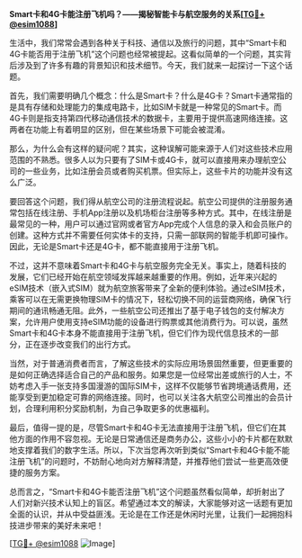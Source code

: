 **Smart卡和4G卡能注册飞机吗？——揭秘智能卡与航空服务的关系[[TG💪+ @esim1088](https://t.me/s/esim1088)]**

生活中，我们常常会遇到各种关于科技、通信以及旅行的问题，其中“Smart卡和4G卡能否用于注册飞机”这个问题也经常被提起。这看似简单的一个问题，其实背后涉及到了许多有趣的背景知识和技术细节。今天，我们就来一起探讨一下这个话题。

首先，我们需要明确几个概念：什么是Smart卡？什么是4G卡？Smart卡通常指的是具有存储和处理能力的集成电路卡，比如SIM卡就是一种常见的Smart卡。而4G卡则是指支持第四代移动通信技术的数据卡，主要用于提供高速网络连接。这两者在功能上有着明显的区别，但在某些场景下可能会被混淆。

那么，为什么会有这样的疑问呢？其实，这种误解可能来源于人们对这些技术应用范围的不熟悉。很多人以为只要有了SIM卡或4G卡，就可以直接用来办理航空公司的一些业务，比如注册会员或者购买机票。但实际上，这些卡片的功能并没有这么广泛。

要回答这个问题，我们得从航空公司的注册流程说起。航空公司提供的注册服务通常包括在线注册、手机App注册以及机场柜台注册等多种方式。其中，在线注册是最常见的一种，用户可以通过官网或者官方App完成个人信息的录入和会员账户的创建。这种方式并不需要任何实体卡的支持，只需一部联网的智能手机即可操作。因此，无论是Smart卡还是4G卡，都不能直接用于注册飞机。

不过，这并不意味着Smart卡和4G卡与航空服务完全无关。事实上，随着科技的发展，它们已经开始在航空领域发挥越来越重要的作用。例如，近年来兴起的eSIM技术（嵌入式SIM）就为航空旅客带来了全新的便利体验。通过eSIM技术，乘客可以在无需更换物理SIM卡的情况下，轻松切换不同的运营商网络，确保飞行期间的通讯畅通无阻。此外，一些航空公司还推出了基于电子钱包的支付解决方案，允许用户使用支持eSIM功能的设备进行购票或其他消费行为。可以说，虽然Smart卡和4G卡本身不能直接用于注册飞机，但它们作为现代信息技术的一部分，正在逐步改变我们的出行方式。

当然，对于普通消费者而言，了解这些技术的实际应用场景固然重要，但更重要的是如何正确选择适合自己的产品和服务。如果您是一位经常出差或旅行的人士，不妨考虑入手一张支持多国漫游的国际SIM卡，这样不仅能够节省跨境通话费用，还能享受到更加稳定可靠的网络连接。同时，也可以关注各大航空公司推出的会员计划，合理利用积分奖励机制，为自己争取更多的优惠福利。

最后，值得一提的是，尽管Smart卡和4G卡无法直接用于注册飞机，但它们在其他方面的作用不容忽视。无论是日常通信还是商务办公，这些小小的卡片都在默默地支撑着我们的数字生活。所以，下次当您再次听到类似“Smart卡和4G卡能不能注册飞机”的问题时，不妨耐心地向对方解释清楚，并推荐他们尝试一些更高效便捷的服务方案。

总而言之，“Smart卡和4G卡能否注册飞机”这个问题虽然看似简单，却折射出了人们对新兴技术认知上的盲区。希望通过本文的解读，大家能够对这一话题有更加全面的认识，并从中受益匪浅。无论是在工作还是休闲时光里，让我们一起拥抱科技进步带来的美好未来吧！

[[TG💪+ @esim1088](https://t.me/s/esim1088) ![Image](https://i.postimg.cc/4NQfJmqS/Snipaste-2025-05-13-00-14-12.png)]